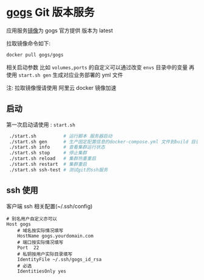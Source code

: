 # [gogs](https://github.com/gogs/gogs) Git 版本服务

应用服务[镜像](https://hub.docker.com/r/gogs/gogs)为 gogs 官方提供 版本为 latest

拉取镜像命令如下:

```bash
docker pull gogs/gogs
```

相关启动参数 比如 `volumes,ports` 的自定义可以通过改变 `envs` 目录中的变量
再使用 `start.sh gen` 生成对应业务部署的 yml 文件

注: 拉取镜像慢请使用 阿里云 docker 镜像加速

## 启动

第一次启动请使用 : `start.sh`

```bash
 ./start.sh          # 运行脚本 服务器启动
 ./start.sh gen      # 生产固定配置信息的docker-compose.yml 文件到build 目录中
 ./start.sh info     # 查看集群运行状态
 ./start.sh stop     # 停止集群
 ./start.sh reload   # 集群热重重启
 ./start.sh restart  # 集群重启
 ./start.sh ssh-test # 测试git的ssh服务
```

## ssh 使用

客户端 ssh 相关配置(~/.ssh/config)

```config
# 别名用户自定义亦可以
Host gogs
    # 域名按实际情况填写
    HostName gogs.yourdomain.com
    # 端口按实际情况填写
    Port  22
    # 私钥按用户实际目录填写
    IdentityFile ~/.ssh/gogs_id_rsa
    # 必选
    IdentitiesOnly yes
```
